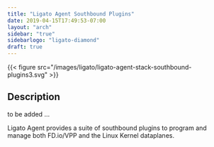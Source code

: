 ```yaml
---
title: "Ligato Agent Southbound Plugins"
date: 2019-04-15T17:49:53-07:00
layout: "arch"
sidebar: "true"
sidebarlogo: "ligato-diamond"
draft: true
---
```




{{< figure src="/images/ligato/ligato-agent-stack-southbound-plugins3.svg" >}}

## Description

to be added ...

Ligato Agent provides a suite of southbound plugins to program and manage both FD.io/VPP and the Linux Kernel dataplanes.